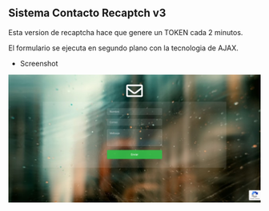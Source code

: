 ## Sistema Contacto Recaptch v3

Esta version de recaptcha hace que genere un TOKEN cada 2 minutos.

El formulario se ejecuta en segundo plano con la tecnologia de AJAX.

- Screenshot

![Sistema contacto](img/escritorio.png "Sistema contacto")
